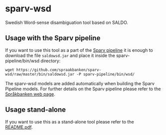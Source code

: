 # sparv-wsd
Swedish Word-sense disambiguation tool based on SALDO.

## Usage with the Sparv pipeline
If you want to use this tool as a part of the [Sparv pipeline](https://github.com/spraakbanken/sparv-pipeline) 
it is enough to download the file `saldowsd.jar` and place it inside the sparv-pipeline/bin/wsd directory:

`wget https://github.com/spraakbanken/sparv-wsd/raw/master/bin/saldowsd.jar -P sparv-pipeline/bin/wsd/`

The sparv-wsd models are added automatically when building the Sparv Pipeline models. 
For further details on the Sparv pipeline please refer to the [Språkbanken web page](https://spraakbanken.gu.se/en/tools/sparv/pipeline/installation).

## Usage stand-alone
If you want to use this as a stand-alone tool please refer to the [README.pdf](https://github.com/spraakbanken/sparv-wsd/blob/master/README.pdf).
